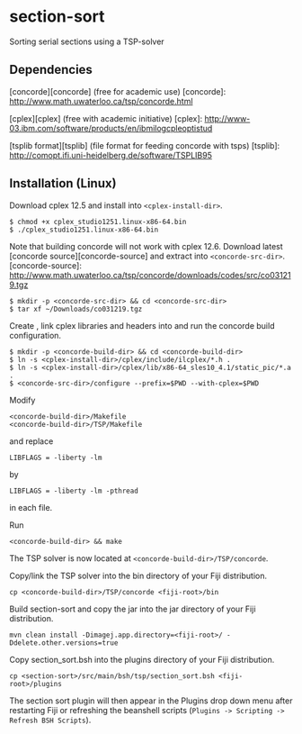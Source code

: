 section-sort
============

Sorting serial sections using a TSP-solver

## Dependencies

[concorde][concorde] (free for academic use)
[concorde]: http://www.math.uwaterloo.ca/tsp/concorde.html

[cplex][cplex] (free with academic initiative)
[cplex]: http://www-03.ibm.com/software/products/en/ibmilogcpleoptistud

[tsplib format][tsplib] (file format for feeding concorde with tsps)
[tsplib]: http://comopt.ifi.uni-heidelberg.de/software/TSPLIB95

## Installation (Linux)

Download cplex 12.5 and install into `<cplex-install-dir>`. 
```
$ chmod +x cplex_studio1251.linux-x86-64.bin
$ ./cplex_studio1251.linux-x86-64.bin
```
Note that building concorde will not work with cplex 12.6. Download latest [concorde source][concorde-source] and extract into `<concorde-src-dir>`. 
[concorde-source]: http://www.math.uwaterloo.ca/tsp/concorde/downloads/codes/src/co031219.tgz
```
$ mkdir -p <concorde-src-dir> && cd <concorde-src-dir>
$ tar xf ~/Downloads/co031219.tgz
```
Create <concorde-build-dir>, link cplex libraries and headers into <concorde-build-dir> and run the concorde build configuration.
```
$ mkdir -p <concorde-build-dir> && cd <concorde-build-dir>
$ ln -s <cplex-install-dir>/cplex/include/ilcplex/*.h .
$ ln -s <cplex-install-dir>/cplex/lib/x86-64_sles10_4.1/static_pic/*.a .
$ <concorde-src-dir>/configure --prefix=$PWD --with-cplex=$PWD
```
Modify
```
<concorde-build-dir>/Makefile
<concorde-build-dir>/TSP/Makefile
```
and replace
```
LIBFLAGS = -liberty -lm 
```
by
```
LIBFLAGS = -liberty -lm -pthread
```
in each file.

Run
```
<concorde-build-dir> && make
```
The TSP solver is now located at `<concorde-build-dir>/TSP/concorde`.

Copy/link the TSP solver into the bin directory of your Fiji distribution.
```
cp <concorde-build-dir>/TSP/concorde <fiji-root>/bin
```

Build section-sort and copy the jar into the jar directory of your Fiji distribution.
```
mvn clean install -Dimagej.app.directory=<fiji-root>/ -Ddelete.other.versions=true
```

Copy section_sort.bsh into the plugins directory of your Fiji distribution.
```
cp <section-sort>/src/main/bsh/tsp/section_sort.bsh <fiji-root>/plugins
```
The section sort plugin will then appear in the Plugins drop down menu after restarting Fiji or
refreshing the beanshell scripts (`Plugins -> Scripting -> Refresh BSH Scripts`).
